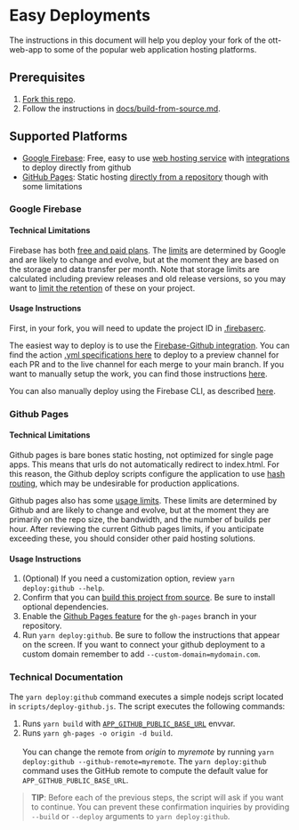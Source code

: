 # Easy Deployments

The instructions in this document will help you deploy your fork of the ott-web-app to some of the popular web application hosting platforms.

## Prerequisites

1. [Fork this repo](https://docs.github.com/en/get-started/quickstart/fork-a-repo).
2. Follow the instructions in [docs/build-from-source.md](build-from-source.md).

## Supported Platforms

- [Google Firebase](#google-firebase): Free, easy to use [web hosting service](https://firebase.google.com/) with [integrations](https://firebase.google.com/docs/hosting/github-integration) to deploy directly from github
- [GitHub Pages](#github-pages): Static hosting [directly from a repository](https://docs.github.com/en/pages/getting-started-with-github-pages/about-github-pages) though with some limitations

### Google Firebase

#### Technical Limitations

Firebase has both [free and paid plans](https://firebase.google.com/pricing). The [limits](https://firebase.google.com/docs/hosting/usage-quotas-pricing) are determined by Google and are likely to change and evolve, but at the moment they are based on the storage and data transfer per month. Note that storage limits are calculated including preview releases and old release versions, so you may want to [limit the retention](https://firebase.google.com/docs/hosting/manage-hosting-resources#release-storage-settings) of these on your project.

#### Usage Instructions

First, in your fork, you will need to update the project ID in [.firebaserc](.firebaserc).

The easiest way to deploy is to use the [Firebase-Github integration](https://firebase.google.com/docs/hosting/github-integration). You can find the action [.yml specifications here](https://github.com/marketplace/actions/deploy-to-firebase-hosting) to deploy to a preview channel for each PR and to the live channel for each merge to your main branch. If you want to manually setup the work, you can find those instructions [here](https://github.com/FirebaseExtended/action-hosting-deploy/blob/main/docs/service-account.md).

You can also manually deploy using the Firebase CLI, as described [here](https://firebase.google.com/docs/hosting/quickstart).

### Github Pages

#### Technical Limitations

Github pages is bare bones static hosting, not optimized for single page apps. This means that urls do not automatically redirect to index.html. For this reason, the Github deploy scripts configure the application to use [hash routing](https://v5.reactrouter.com/web/api/HashRouter), which may be undesirable for production applications.

Github pages also has some [usage limits](https://docs.github.com/en/pages/getting-started-with-github-pages/about-github-pages#usage-limits). These limits are determined by Github and are likely to change and evolve, but at the moment they are primarily on the repo size, the bandwidth, and the number of builds per hour. After reviewing the current Github pages limits, if you anticipate exceeding these, you should consider other paid hosting solutions.

#### Usage Instructions

1. (Optional) If you need a customization option, review `yarn deploy:github --help`.
2. Confirm that you can [build this project from source](./build-from-source.md). Be sure to install optional dependencies.
3. Enable the [Github Pages feature](https://docs.github.com/en/pages/getting-started-with-github-pages) for the `gh-pages` branch in your repository.
4. Run `yarn deploy:github`. Be sure to follow the instructions that appear on the screen. If you want to connect your github deployment to a custom domain remember to add `--custom-domain=mydomain.com`.

### Technical Documentation

The `yarn deploy:github` command executes a simple nodejs script located in `scripts/deploy-github.js`. The script executes the following commands:

1. Runs `yarn build` with [`APP_GITHUB_PUBLIC_BASE_URL`](build-from-source.md#APP_GITHUB_PUBLIC_BASE_URL) envvar.
2. Runs `yarn gh-pages -o origin -d build`.<br /><br />You can change the remote from _origin_ to _myremote_ by running `yarn deploy:github --github-remote=myremote`. The `yarn deploy:github` command uses the GitHub remote to compute the default value for `APP_GITHUB_PUBLIC_BASE_URL`.

> **TIP**: Before each of the previous steps, the script will ask if you want to continue. You can prevent these confirmation inquiries by providing `--build` or `--deploy` arguments to `yarn deploy:github`.
